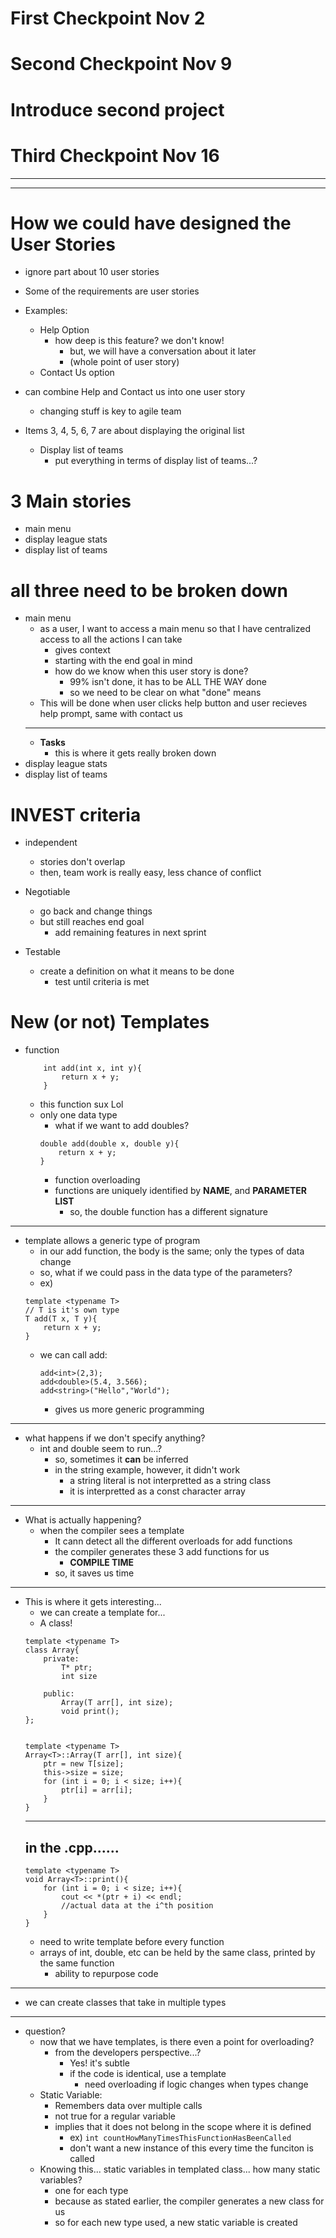 # First Checkpoint Nov 2
# Second Checkpoint Nov 9
# Introduce second project
# Third Checkpoint Nov 16

---
---
# How we could have designed the User Stories
- ignore part about 10 user stories

- Some of the requirements are user stories

- Examples:
	- Help Option
		- how deep is this feature? we don't know!
			- but, we will have a conversation about it later
			- (whole point of user story)
	- Contact Us option
- can combine Help and Contact us into one user story
	- changing stuff is key to agile team
- Items 3, 4, 5, 6, 7 are about displaying the original list
	- Display list of teams
		- put everything in terms of display list of teams...?

# 3 Main stories
- main menu
- display league stats
- display list of teams

# all three need to be broken down
- main menu
	- as a user, I want to access a main menu so that I have centralized access to all the actions I can take
		- gives context
		- starting with the end goal in mind
		- how do we know when this user story is done?
			- 99% isn't done, it has to be ALL THE WAY done
			- so we need to be clear on what "done" means
	- This will be done when user clicks help button and user recieves help prompt, same with contact us
	--- 
	- **Tasks**
		- this is where it gets really broken down
- display league stats
- display list of teams


# INVEST criteria

- independent
  - stories don't overlap
  - then, team work is really easy, less chance of conflict
 
- Negotiable
	- go back and change things
	- but still reaches end goal
		- add remaining features in next sprint 

- Testable
	- create a definition on what it means to be done
		- test until criteria is met


# New (or not) Templates

- function
	```
		int add(int x, int y){
			return x + y;
		}
	```
	- this function sux Lol
	- only one data type
		- what if we want to add doubles?
		```
		double add(double x, double y){
			return x + y;
		}
		```
		- function overloading
		- functions are uniquely identified by **NAME**, and **PARAMETER LIST**
			- so, the double function has a different signature
---
- template allows a generic type of program
	- in our add function, the body is the same; only the types of data change
	- so, what if we could pass in the data type of the parameters?
	- ex)
	```
	template <typename T>
	// T is it's own type
	T add(T x, T y){
		return x + y;
	}
	```
	- we can call add:
		```
		add<int>(2,3);
		add<double>(5.4, 3.566);
		add<string>("Hello","World");
		```
		- gives us more generic programming
---
- what happens if we don't specify anything?
	- int and double seem to run...?
		- so, sometimes it **can** be inferred
		- in the string example, however, it didn't work
			- a string literal is not interpretted as a string class
			- it is interpretted as a const character array
---
- What is actually happening?
	- when the compiler sees a template
		- It cann detect all the different overloads for add functions
		- the compiler generates these 3 add functions for us
			- **COMPILE TIME**
		- so, it saves us time

---
- This is where it gets interesting...
	- we can create a template for...
	- A class!
	```
	template <typename T>
	class Array{	
		private:
			T* ptr;
			int size
			
		public:
			Array(T arr[], int size);
			void print();
	};
	
	
	template <typename T>
	Array<T>::Array(T arr[], int size){
		ptr = new T[size];
		this->size = size;
		for (int i = 0; i < size; i++){
			ptr[i] = arr[i];
		}
	}
	```
	---
	in the .cpp......
	---
	```
	template <typename T>
	void Array<T>::print(){
		for (int i = 0; i < size; i++){
			cout << *(ptr + i) << endl;
			//actual data at the i^th position
		}
	}
	```
	- need to write template before every function
	- arrays of int, double, etc can be held by the same class, printed by the same function
		- ability to repurpose code
	
---
- we can create classes that take in multiple types
---
- question?
	- now that we have templates, is there even a point for overloading?
		- from the developers perspective...?
			- Yes! it's subtle
			- if the code is identical, use a template
				- need overloading if logic changes when types change
	- Static Variable:
	  - Remembers data over multiple calls
	  - not true for a regular variable
	  - implies that it does not belong in the scope where it is defined
	  	- ex) `int countHowManyTimesThisFunctionHasBeenCalled`
	  	- don't want a new instance of this every time the funciton is called
	- Knowing this... static variables in templated class... how many static variables?
		- one for each type
		- because as stated earlier, the compiler generates a new class for us
		- so for each new type used, a new static variable is created